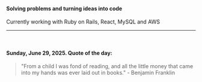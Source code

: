 #### Solving problems and turning ideas into code

Currently working with Ruby on Rails, React, MySQL and AWS

---

<br>

<!-- quote_marker -->
#### Sunday, June 29, 2025. Quote of the day:

> "From a child I was fond of reading, and all the little money that came into my hands was ever laid out in books." - Benjamin Franklin
